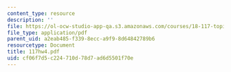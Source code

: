 ```yaml
---
content_type: resource
description: ''
file: https://ol-ocw-studio-app-qa.s3.amazonaws.com/courses/18-117-topics-in-several-complex-variables-spring-2005/cf06f7d5c224710d78d7ad6d5501f70e_117hw4.pdf
file_type: application/pdf
parent_uid: a2eab485-f339-8ecc-a9f9-8d64842789b6
resourcetype: Document
title: 117hw4.pdf
uid: cf06f7d5-c224-710d-78d7-ad6d5501f70e
---
```

